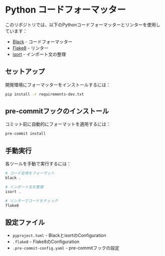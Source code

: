 # Python コードフォーマッター

このリポジトリでは、以下のPythonコードフォーマッターとリンターを使用しています：

- [Black](https://black.readthedocs.io/en/stable/) - コードフォーマッター
- [Flake8](https://flake8.pycqa.org/en/latest/) - リンター
- [isort](https://pycqa.github.io/isort/) - インポート文の整理

## セットアップ

開発環境にフォーマッターをインストールするには：

```bash
pip install -r requirements-dev.txt
```

## pre-commitフックのインストール

コミット前に自動的にフォーマットを適用するには：

```bash
pre-commit install
```

## 手動実行

各ツールを手動で実行するには：

```bash
# コード全体をフォーマット
black .

# インポート文を整理
isort .

# リンターでコードをチェック
flake8
```

## 設定ファイル

- `pyproject.toml` - BlackとisortのConfiguration
- `.flake8` - Flake8のConfiguration
- `.pre-commit-config.yaml` - pre-commitフックの設定
